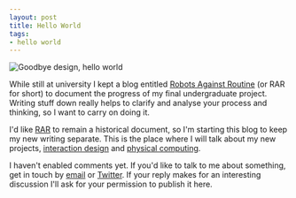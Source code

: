```yaml
---
layout: post
title: Hello World
tags:
- hello world
---
```

![Goodbye design, hello world](http://farm6.static.flickr.com/5110/5604367458_bd1b3ee861.jpg)

While still at university I kept a blog entitled [Robots Against Routine][RAR] (or RAR for short) to document the progress of my final undergraduate project. Writing stuff down really helps to clarify and analyse your process and thinking, so I want to carry on doing it. 

I'd like [RAR][] to remain a historical document, so I'm starting this blog to keep my new writing separate. This is the place where I will talk about my new projects, [interaction design][id] and [physical computing][pc]. 

I haven't enabled comments yet. If you'd like to talk to me about something, get in touch by [email][] or [Twitter][]. If your reply makes for an interesting discussion I'll ask for your permission to publish it here. 

[RAR]: http://nataliabuckley.co.uk/blog
[email]: mailto:natalia.buckley@gmail.com
[Twitter]: http://twitter.com/ntlk
[id]: http://en.wikipedia.org/wiki/Interaction_design
[pc]: http://en.wikipedia.org/wiki/Physical_computing